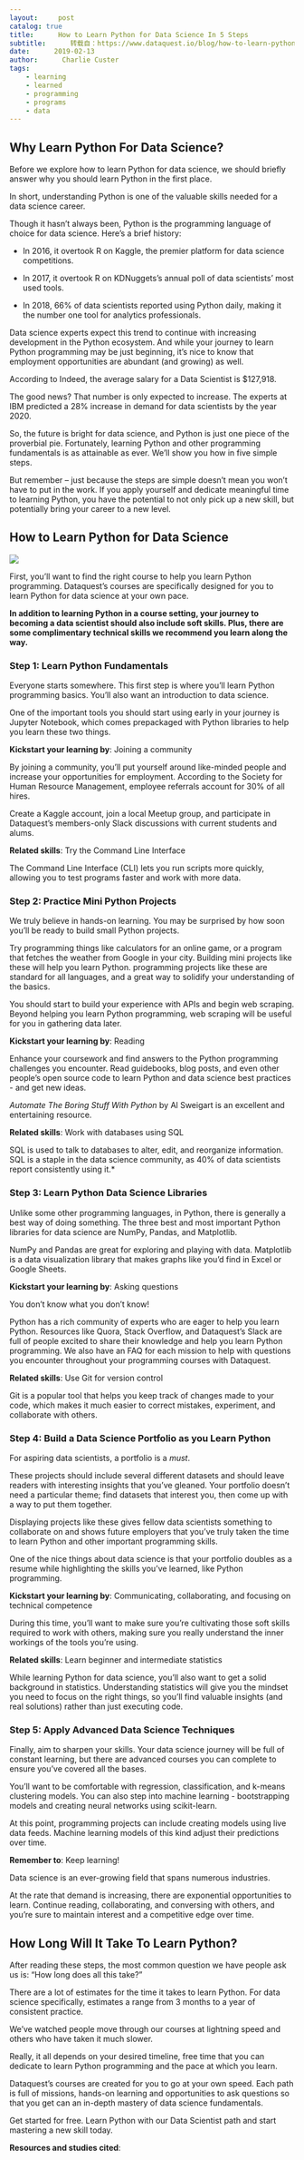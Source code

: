 ```yaml
---
layout:     post
catalog: true
title:      How to Learn Python for Data Science In 5 Steps
subtitle:      转载自：https://www.dataquest.io/blog/how-to-learn-python-for-data-science-in-5-steps/
date:      2019-02-13
author:      Charlie Custer
tags:
    - learning
    - learned
    - programming
    - programs
    - data
---
```


## Why Learn Python For Data Science?

Before we explore how to learn Python for data science, we should briefly answer why you should learn Python in the first place.

In short, understanding Python is one of the valuable skills needed for a data science career.

Though it hasn’t always been, Python is the programming language of choice for data science. Here’s a brief history:

- In 2016, it overtook R on Kaggle, the premier platform for data science competitions.

- In 2017, it overtook R on KDNuggets’s annual poll of data scientists’ most used tools.

- In 2018, 66% of data scientists reported using Python daily, making it the number one tool for analytics professionals.


Data science experts expect this trend to continue with increasing development in the Python ecosystem. And while your journey to learn Python programming may be just beginning, it’s nice to know that employment opportunities are abundant (and growing) as well.

According to Indeed, the average salary for a Data Scientist is $127,918.

The good news? That number is only expected to increase. The experts at IBM predicted a 28% increase in demand for data scientists by the year 2020.

So, the future is bright for data science, and Python is just one piece of the proverbial pie. Fortunately, learning Python and other programming fundamentals is as attainable as ever. We’ll show you how in five simple steps.

But remember – just because the steps are simple doesn’t mean you won’t have to put in the work. If you apply yourself and dedicate meaningful time to learning Python, you have the potential to not only pick up a new skill, but potentially bring your career to a new level.

## How to Learn Python for Data Science

![](https://www.dataquest.io/blog/content/images/2019/02/learn-python-data-science-2.jpg)


First, you’ll want to find the right course to help you learn Python programming. Dataquest’s courses are specifically designed for you to learn Python for data science at your own pace.

**In addition to learning Python in a course setting, your journey to becoming a data scientist should also include soft skills. Plus, there are some complimentary technical skills we recommend you learn along the way.**

### Step 1: Learn Python Fundamentals

Everyone starts somewhere. This first step is where you’ll learn Python programming basics. You’ll also want an introduction to data science.

One of the important tools you should start using early in your journey is Jupyter Notebook, which comes prepackaged with Python libraries to help you learn these two things.

**Kickstart your learning by**: Joining a community

By joining a community, you’ll put yourself around like-minded people and increase your opportunities for employment. According to the Society for Human Resource Management, employee referrals account for 30% of all hires.

Create a Kaggle account, join a local Meetup group, and participate in Dataquest’s members-only Slack discussions with current students and alums.

**Related skills**: Try the Command Line Interface

The Command Line Interface (CLI) lets you run scripts more quickly, allowing you to test programs faster and work with more data.

### Step 2: Practice Mini Python Projects

We truly believe in hands-on learning. You may be surprised by how soon you’ll be ready to build small Python projects.

Try programming things like calculators for an online game, or a program that fetches the weather from Google in your city. Building mini projects like these will help you learn Python. programming projects like these are standard for all languages, and a great way to solidify your understanding of the basics.

You should start to build your experience with APIs and begin web scraping. Beyond helping you learn Python programming, web scraping will be useful for you in gathering data later.

**Kickstart your learning by**: Reading

Enhance your coursework and find answers to the Python programming challenges you encounter. Read guidebooks, blog posts, and even other people’s open source code to learn Python and data science best practices - and get new ideas.

*Automate The Boring Stuff With Python* by Al Sweigart is an excellent and entertaining resource.

**Related skills**: Work with databases using SQL

SQL is used to talk to databases to alter, edit, and reorganize information. SQL is a staple in the data science community, as 40% of data scientists report consistently using it.*

### Step 3: Learn Python Data Science Libraries

Unlike some other programming languages, in Python, there is generally a best way of doing something. The three best and most important Python libraries for data science are NumPy, Pandas, and Matplotlib.

NumPy and Pandas are great for exploring and playing with data. Matplotlib is a data visualization library that makes graphs like you’d find in Excel or Google Sheets.

**Kickstart your learning by**: Asking questions

You don’t know what you don’t know!

Python has a rich community of experts who are eager to help you learn Python. Resources like Quora, Stack Overflow, and Dataquest’s Slack are full of people excited to share their knowledge and help you learn Python programming. We also have an FAQ for each mission to help with questions you encounter throughout your programming courses with Dataquest.

**Related skills**: Use Git for version control

Git is a popular tool that helps you keep track of changes made to your code, which makes it much easier to correct mistakes, experiment, and collaborate with others.

### Step 4: Build a Data Science Portfolio as you Learn Python

For aspiring data scientists, a portfolio is a *must*.

These projects should include several different datasets and should leave readers with interesting insights that you’ve gleaned. Your portfolio doesn’t need a particular theme; find datasets that interest you, then come up with a way to put them together.

Displaying projects like these gives fellow data scientists something to collaborate on and shows future employers that you’ve truly taken the time to learn Python and other important programming skills.

One of the nice things about data science is that your portfolio doubles as a resume while highlighting the skills you’ve learned, like Python programming.

**Kickstart your learning by**: Communicating, collaborating, and focusing on technical competence

During this time, you’ll want to make sure you’re cultivating those soft skills required to work with others, making sure you really understand the inner workings of the tools you’re using.

**Related skills**: Learn beginner and intermediate statistics

While learning Python for data science, you’ll also want to get a solid background in statistics. Understanding statistics will give you the mindset you need to focus on the right things, so you’ll find valuable insights (and real solutions) rather than just executing code.

### Step 5: Apply Advanced Data Science Techniques

Finally, aim to sharpen your skills. Your data science journey will be full of constant learning, but there are advanced courses you can complete to ensure you’ve covered all the bases.

You’ll want to be comfortable with regression, classification, and k-means clustering models. You can also step into machine learning - bootstrapping models and creating neural networks using scikit-learn.

At this point, programming projects can include creating models using live data feeds. Machine learning models of this kind adjust their predictions over time.

**Remember to**: Keep learning!

Data science is an ever-growing field that spans numerous industries.

At the rate that demand is increasing, there are exponential opportunities to learn. Continue reading, collaborating, and conversing with others, and you’re sure to maintain interest and a competitive edge over time.

## How Long Will It Take To Learn Python?

After reading these steps, the most common question we have people ask us is: “How long does all this take?”

There are a lot of estimates for the time it takes to learn Python. For data science specifically, estimates a range from 3 months to a year of consistent practice.

We’ve watched people move through our courses at lightning speed and others who have taken it much slower.

Really, it all depends on your desired timeline, free time that you can dedicate to learn Python programming and the pace at which you learn.

Dataquest’s courses are created for you to go at your own speed. Each path is full of missions, hands-on learning and opportunities to ask questions so that you get can an in-depth mastery of data science fundamentals.

Get started for free. Learn Python with our Data Scientist path and start mastering a new skill today.

**Resources and studies cited**:
